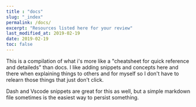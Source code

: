 ```yaml
---
title : "docs"
slug: "_index"
permalink: /docs/
excerpt: "Resources listed here for your review"
last_modified_at: 2019-02-19
date: 2019-02-19
toc: false
---
```


This is a compilation of what i's more like a "cheatsheet for quick reference and detaileds" than docs.
I like adding snippets and concepts here and there when explaining things to others and for myself so I don't have to relearn those things that just don't click.

Dash and Vscode snippets are great for this as well, but a simple markdown file sometimes is the easiest way to persist something.
<!--stackedit_data:
eyJoaXN0b3J5IjpbMTMxODYwNTA5Nl19
-->